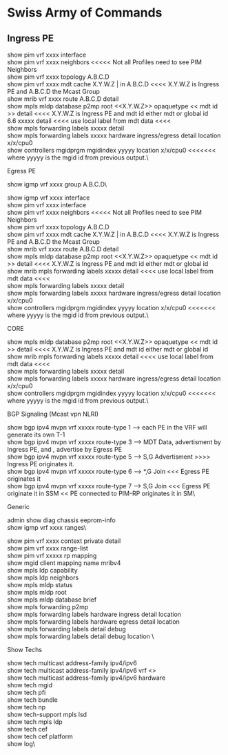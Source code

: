 # Swiss Army of Commands

## Ingress PE

show pim vrf xxxx interface  
show pim vrf xxxx neighbors <<<<< Not all Profiles need to see PIM Neighbors\
show pim vrf xxxx topology A.B.C.D\
show pim vrf xxxx mdt cache X.Y.W.Z | in A.B.C.D <<<< X.Y.W.Z is Ingress PE and A.B.C.D the Mcast Group\
show mrib vrf xxxx route A.B.C.D detail\
show mpls mldp database p2mp root <<X.Y.W.Z>> opaquetype << mdt id >> detail <<<< X.Y.W.Z is Ingress PE and mdt id either mdt or global id\
6.6 xxxxx detail <<<< use local label from mdt data <<<<\
show mpls forwarding labels xxxxx detail\
show mpls forwarding labels xxxxx hardware ingress/egress detail location x/x/cpu0\
show controllers mgidprgm mgidindex yyyyy location x/x/cpu0 <<<<<<< where yyyyy is the mgid id from previous output.\

Egress PE

show igmp vrf xxxx group A.B.C.D\


show igmp vrf xxxx interface\
show pim vrf xxxx interface\
show pim vrf xxxx neighbors <<<<< Not all Profiles need to see PIM Neighbors\
show pim vrf xxxx topology A.B.C.D\
show pim vrf xxxx mdt cache X.Y.W.Z | in A.B.C.D <<<< X.Y.W.Z is Ingress PE and A.B.C.D the Mcast Group\
show mrib vrf xxxx route A.B.C.D detail\
show mpls mldp database p2mp root <<X.Y.W.Z>> opaquetype << mdt id >> detail <<<< X.Y.W.Z is Ingress PE and mdt id either mdt or global id\
show mrib mpls forwarding labels xxxxx detail <<<< use local label from mdt data <<<<\
show mpls forwarding labels xxxxx detail\
show mpls forwarding labels xxxxx hardware ingress/egress detail location x/x/cpu0\
show controllers mgidprgm mgidindex yyyyy location x/x/cpu0 <<<<<<< where yyyyy is the mgid id from previous output.\

 
CORE


show mpls mldp database p2mp root <<X.Y.W.Z>> opaquetype << mdt id >> detail <<<< X.Y.W.Z is Ingress PE and mdt id either mdt or global id\
show mrib mpls forwarding labels xxxxx detail <<<< use local label from mdt data <<<<\
show mpls forwarding labels xxxxx detail\
show mpls forwarding labels xxxxx hardware ingress/egress detail location x/x/cpu0\
show controllers mgidprgm mgidindex yyyyy location x/x/cpu0 <<<<<<< where yyyyy is the mgid id from previous output.\
 
BGP Signaling (Mcast vpn NLRI)


show bgp ipv4 mvpn vrf xxxxx route-type 1 --> each PE in the VRF will generate its own T-1\
show bgp ipv4 mvpn vrf xxxxx route-type 3 --> MDT Data, advertisment by Ingress PE, and *,* advertise by Egress PE\
show bgp ipv4 mvpn vrf xxxxx route-type 5 --> S,G Advertisment >>>> Ingress PE originates it.\
show bgp ipv4 mvpn vrf xxxxx route-type 6 --> *,G Join <<< Egress PE originates it\
show bgp ipv4 mvpn vrf xxxxx route-type 7 --> S,G Join <<< Egress PE originate it in SSM << PE connected to PIM-RP originates it in SM\

Generic


admin show diag chassis eeprom-info\
show igmp vrf xxxx ranges\

show pim vrf xxxx context private detail\
show pim vrf xxxx range-list\
show pim vrf xxxxx rp mapping\
show mgid client mapping name mribv4\
show mpls ldp capability\
show mpls ldp neighbors\
show mpls mldp status\
show mpls mldp root\
show mpls mldp database brief\
show mpls forwarding p2mp\
show mpls forwarding labels <LABEL> hardware ingress detail location <LCs>\
show mpls forwarding labels <LABEL> hardware egress detail location <LCs>\
show mpls forwarding labels <LABEL> detail debug\
show mpls forwarding labels <LABEL> detail debug location <LC>\

 
Show Techs


show tech multicast address-family ipv4/ipv6\
show tech multicast address-family ipv4/ipv6 vrf <>\
show tech multicast address-family ipv4/ipv6 hardware\
show tech mgid\
show tech pfi\
show tech bundle\
show tech np\
show tech-support mpls lsd\
show tech mpls ldp\
show tech cef\
show tech cef platform\
show log\
